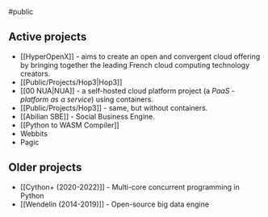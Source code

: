 #public

## Active projects

- [[HyperOpenX]] - aims to create an open and convergent cloud offering by bringing together the leading French cloud computing technology creators.
- [[Public/Projects/Hop3|Hop3]]
- [[00 NUA|NUA]] - a self-hosted cloud platform project (a _PaaS_ - _platform as a service_) using containers.
- [[Public/Projects/Hop3]] - same, but without containers.
- [[Abilian SBE]] - Social Business Engine.
- [[Python to WASM Compiler]]
- Webbits
- Pagic

## Older projects

- [[Cython+ (2020-2022)]] - Multi-core concurrent programming in Python
- [[Wendelin (2014-2019)]] - Open-source big data engine

